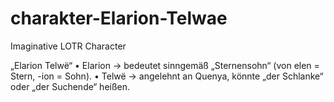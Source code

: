 # charakter-Elarion-Telwae
Imaginative LOTR Character

„Elarion Telwë“
	•	Elarion → bedeutet sinngemäß „Sternensohn“ (von elen = Stern, -ion = Sohn).
	•	Telwë → angelehnt an Quenya, könnte „der Schlanke“ oder „der Suchende“ heißen.
